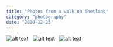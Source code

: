 ```yaml
---
title: "Photos from a walk on Shetland"
category: "photography"
date: "2020-12-23"
---
```


![alt text](/images/shetland-rd-walk/baby-cow.JPG "Baby Cow")
&nbsp;
![alt text](/images/shetland-rd-walk/truck-medium.JPG "Truck Medium Shot")
&nbsp;
![alt text](/images/shetland-rd-walk/truck-close.JPG "Truck Close Shot")


